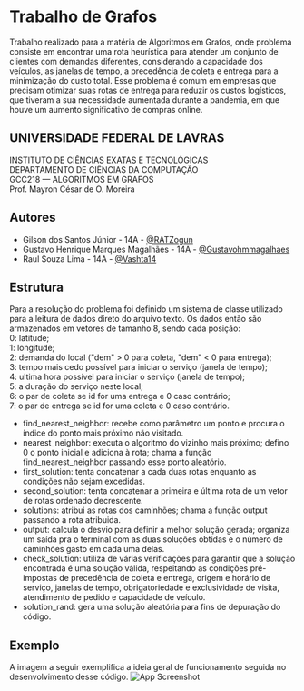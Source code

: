 
# Trabalho de Grafos

Trabalho realizado para a matéria de Algoritmos em Grafos, onde  problema consiste em encontrar uma rota heurística para atender um conjunto de clientes com demandas diferentes, considerando a capacidade dos veículos, as janelas de tempo, a precedência de coleta e entrega para a minimização do custo total. Esse problema é comum em empresas que precisam otimizar suas rotas de entrega para reduzir os custos logísticos, que tiveram a sua necessidade aumentada durante a pandemia, em que houve um aumento significativo de compras online.


## UNIVERSIDADE FEDERAL DE LAVRAS
INSTITUTO DE CIÊNCIAS EXATAS E TECNOLÓGICAS  
DEPARTAMENTO DE CIÊNCIAS DA COMPUTAÇÃO  
GCC218 — ALGORITMOS EM GRAFOS  
Prof. Mayron César de O. Moreira

## Autores

- Gilson dos Santos Júnior - 14A - [@RATZogun](https://github.com/RATZogun)
- Gustavo	Henrique Marques Magalhães - 14A - [@Gustavohmmagalhaes](https://github.com/Gustavohmmagalhaes)
- Raul Souza Lima - 14A - [@Vashta14](https://github.com/Vashta14)


## Estrutura

Para a resolução do problema foi definido um sistema de classe utilizado para a leitura de dados direto do arquivo texto. Os dados então são armazenados em vetores de tamanho 8, sendo cada posição:  
0: latitude;  
1: longitude;  
2: demanda do local ("dem" > 0 para coleta, "dem" < 0 para entrega);  
3: tempo mais cedo possível para iniciar o serviço (janela de tempo);  
4: ultima hora possível para iniciar o serviço (janela de tempo);  
5: a duração do serviço neste local;  
6: o par de coleta se id for uma entrega e 0 caso contrário;  
7: o par de entrega se id for uma coleta e 0 caso contrário.  

- find_nearest_neighbor: recebe como parâmetro um ponto e procura o índice do ponto mais próximo não visitado.  
- nearest_neighbor: executa o algoritmo do vizinho mais próximo; defino 0 o ponto inicial e adiciona à rota; chama a função find_nearest_neighbor passando esse ponto aleatório.
- first_solution: tenta concatenar a cada duas rotas enquanto as condições não sejam excedidas.
- second_solution: tenta concatenar a primeira e última rota de um vetor de rotas ordenado decrescente.
- solutions: atribui as rotas dos caminhões; chama a função output passando a rota atribuida.
- output: calcula o desvio para definir a melhor solução gerada; organiza um saída pra o terminal com as duas soluções obtidas e o número de caminhões gasto em cada uma delas.
- check_solution: utiliza de várias verificações para garantir que a solução encontrada é uma solução válida, respeitando as condições pré-impostas de precedência de coleta e entrega, origem e horário de serviço, janelas de tempo, obrigatoriedade e exclusividade de visita, atendimento de pedido e capacidade de veículo.
- solution_rand: gera uma solução aleatória para fins de depuração do código.

## Exemplo

A imagem a seguir exemplifica a ideia geral de funcionamento seguida no desenvolvimento desse código.
![App Screenshot](https://i.imgur.com/eNwsZu6.png)
